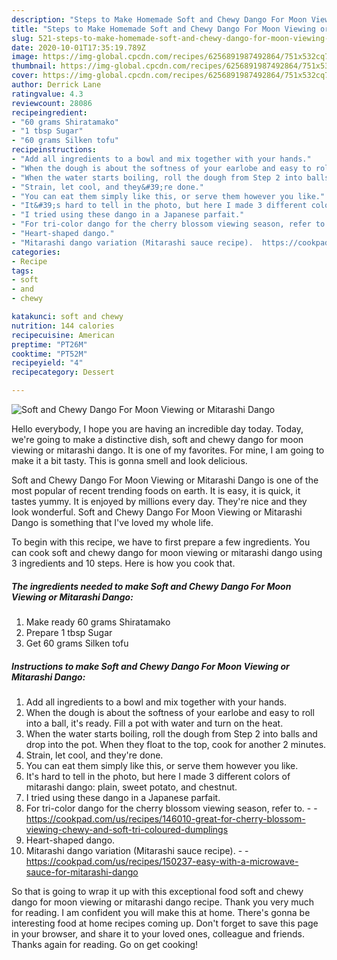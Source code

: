 ```yaml
---
description: "Steps to Make Homemade Soft and Chewy Dango For Moon Viewing or Mitarashi Dango"
title: "Steps to Make Homemade Soft and Chewy Dango For Moon Viewing or Mitarashi Dango"
slug: 521-steps-to-make-homemade-soft-and-chewy-dango-for-moon-viewing-or-mitarashi-dango
date: 2020-10-01T17:35:19.789Z
image: https://img-global.cpcdn.com/recipes/6256891987492864/751x532cq70/soft-and-chewy-dango-for-moon-viewing-or-mitarashi-dango-recipe-main-photo.jpg
thumbnail: https://img-global.cpcdn.com/recipes/6256891987492864/751x532cq70/soft-and-chewy-dango-for-moon-viewing-or-mitarashi-dango-recipe-main-photo.jpg
cover: https://img-global.cpcdn.com/recipes/6256891987492864/751x532cq70/soft-and-chewy-dango-for-moon-viewing-or-mitarashi-dango-recipe-main-photo.jpg
author: Derrick Lane
ratingvalue: 4.3
reviewcount: 28086
recipeingredient:
- "60 grams Shiratamako"
- "1 tbsp Sugar"
- "60 grams Silken tofu"
recipeinstructions:
- "Add all ingredients to a bowl and mix together with your hands."
- "When the dough is about the softness of your earlobe and easy to roll into a ball, it&#39;s ready.  Fill a pot with water and turn on the heat."
- "When the water starts boiling, roll the dough from Step 2 into balls and drop into the pot. When they float to the top, cook for another 2 minutes."
- "Strain, let cool, and they&#39;re done."
- "You can eat them simply like this, or serve them however you like."
- "It&#39;s hard to tell in the photo, but here I made 3 different colors of mitarashi dango: plain, sweet potato, and chestnut."
- "I tried using these dango in a Japanese parfait."
- "For tri-color dango for the cherry blossom viewing season, refer to.  https://cookpad.com/us/recipes/146010-great-for-cherry-blossom-viewing-chewy-and-soft-tri-coloured-dumplings"
- "Heart-shaped dango."
- "Mitarashi dango variation (Mitarashi sauce recipe).  https://cookpad.com/us/recipes/150237-easy-with-a-microwave-sauce-for-mitarashi-dango"
categories:
- Recipe
tags:
- soft
- and
- chewy

katakunci: soft and chewy 
nutrition: 144 calories
recipecuisine: American
preptime: "PT26M"
cooktime: "PT52M"
recipeyield: "4"
recipecategory: Dessert

---
```



![Soft and Chewy Dango For Moon Viewing or Mitarashi Dango](https://img-global.cpcdn.com/recipes/6256891987492864/751x532cq70/soft-and-chewy-dango-for-moon-viewing-or-mitarashi-dango-recipe-main-photo.jpg)

Hello everybody, I hope you are having an incredible day today. Today, we're going to make a distinctive dish, soft and chewy dango for moon viewing or mitarashi dango. It is one of my favorites. For mine, I am going to make it a bit tasty. This is gonna smell and look delicious.

Soft and Chewy Dango For Moon Viewing or Mitarashi Dango is one of the most popular of recent trending foods on earth. It is easy, it is quick, it tastes yummy. It is enjoyed by millions every day. They're nice and they look wonderful. Soft and Chewy Dango For Moon Viewing or Mitarashi Dango is something that I've loved my whole life.




To begin with this recipe, we have to first prepare a few ingredients. You can cook soft and chewy dango for moon viewing or mitarashi dango using 3 ingredients and 10 steps. Here is how you cook that.

<!--inarticleads1-->

##### The ingredients needed to make Soft and Chewy Dango For Moon Viewing or Mitarashi Dango:

1. Make ready 60 grams Shiratamako
1. Prepare 1 tbsp Sugar
1. Get 60 grams Silken tofu




<!--inarticleads2-->

##### Instructions to make Soft and Chewy Dango For Moon Viewing or Mitarashi Dango:

1. Add all ingredients to a bowl and mix together with your hands.
1. When the dough is about the softness of your earlobe and easy to roll into a ball, it&#39;s ready.  Fill a pot with water and turn on the heat.
1. When the water starts boiling, roll the dough from Step 2 into balls and drop into the pot. When they float to the top, cook for another 2 minutes.
1. Strain, let cool, and they&#39;re done.
1. You can eat them simply like this, or serve them however you like.
1. It&#39;s hard to tell in the photo, but here I made 3 different colors of mitarashi dango: plain, sweet potato, and chestnut.
1. I tried using these dango in a Japanese parfait.
1. For tri-color dango for the cherry blossom viewing season, refer to. -  - https://cookpad.com/us/recipes/146010-great-for-cherry-blossom-viewing-chewy-and-soft-tri-coloured-dumplings
1. Heart-shaped dango.
1. Mitarashi dango variation (Mitarashi sauce recipe). -  - https://cookpad.com/us/recipes/150237-easy-with-a-microwave-sauce-for-mitarashi-dango




So that is going to wrap it up with this exceptional food soft and chewy dango for moon viewing or mitarashi dango recipe. Thank you very much for reading. I am confident you will make this at home. There's gonna be interesting food at home recipes coming up. Don't forget to save this page in your browser, and share it to your loved ones, colleague and friends. Thanks again for reading. Go on get cooking!
